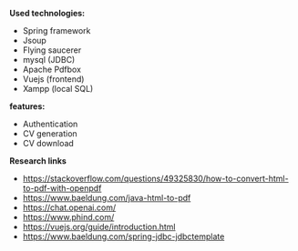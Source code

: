 **Used technologies:**
- Spring framework 
- Jsoup 
- Flying saucerer
- mysql (JDBC)
- Apache Pdfbox
- Vuejs (frontend)
- Xampp (local SQL)

**features:**
- Authentication
- CV generation
- CV download

**Research links**
- https://stackoverflow.com/questions/49325830/how-to-convert-html-to-pdf-with-openpdf
- https://www.baeldung.com/java-html-to-pdf
- https://chat.openai.com/
- https://www.phind.com/
- https://vuejs.org/guide/introduction.html
- https://www.baeldung.com/spring-jdbc-jdbctemplate
